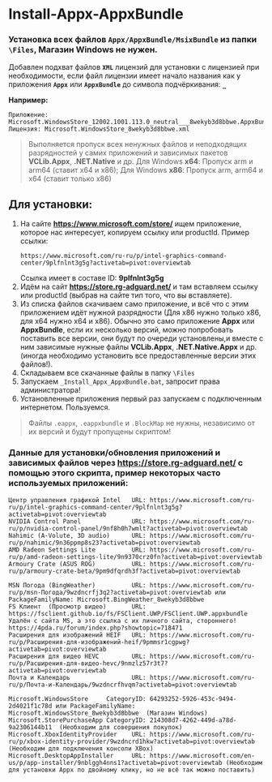 # Install-Appx-AppxBundle
### Установка всех файлов `Appx/AppxBundle/MsixBundle` из папки `\Files`, Магазин Windows не нужен.

Добавлен подхват файлов **`XML`** лицензий для установки с лицензией при необходимости, если файл лицензии имеет начало названия как у приложения **`Appx`** или **`AppxBundle`** до символа подчёркивания: **`_`**

**Например:**
 ```
 Приложение: Microsoft.WindowsStore_12002.1001.113.0_neutral___8wekyb3d8bbwe.AppxBundle
 Лицензия: Microsoft.WindowsStore_8wekyb3d8bbwe.xml
 ```

 > Выполняется пропуск всех ненужных файлов и неподходящих разрядностей у самих приложений и зависимых пакетов **VCLib.Appx**, **.NET.Native** и др.
 > Для Windows **х64**: Пропуск arm и arm64 (ставит x64 и x86); Для Windows **x86**: Пропуск arm, arm64 и x64 (ставит только x86)

## Для установки:

 1. На сайте **https://www.microsoft.com/store/** ищем приложение, которое нас интересует, копируем ссылку или productId.
    Пример ссылки: 
    ```
    https://www.microsoft.com/ru-ru/p/intel-graphics-command-center/9plfnlnt3g5g?activetab=pivot:overviewtab
    ```
    Ссылка имеет в составе ID: **9plfnlnt3g5g**
 2. Идём на сайт **https://store.rg-adguard.net/** и там вставляем ссылку или productId (выбрав на сайте тип того, что вы вставляете).
 3. Из списка файлов скачиваем само приложение, и всё что с этим приложением идёт нужной разрядности (Для x86 нужно только x86, для x64 нужно x64 и x86).
    Обычно это само приложение **Appx** или **AppxBundle**, если их несколько версий, можно попробовать поставить все версии, они будут по очереди установлены,и вместе с ним зависимые нужные файлы **VCLib.Appx**, **.NET.Native.Appx** и др. (иногда необходимо установить все предоставленные версии этих файлов!).
 4. Складываем все скачанные файлы в папку `\Files`
 5. Запускаем `_Install_Appx_AppxBundle.bat`, запросит права администратора!
 6. Установленные приложения первый раз запускаем с подключенным интернетом. Пользуемся.

 > Файлы `.eappx`, `.eappxbundle` и `.BlockMap` не нужны, независимо от их версий и будут пропущены скриптом!

 ### Данные для установки/обновления приложений и зависимых файлов через **https://store.rg-adguard.net/** с помощью этого скрипта, пример некоторых часто используемых приложений:
 ```
 Центр управления графикой Intel   URL: https://www.microsoft.com/ru-ru/p/intel-graphics-command-center/9plfnlnt3g5g?activetab=pivot:overviewtab
 NVIDIA Control Panel              URL: https://www.microsoft.com/ru-ru/p/nvidia-control-panel/9nf8h0h7wmlt?activetab=pivot:overviewtab
 Nahimic (A-Volute, 3D audio)      URL: https://www.microsoft.com/ru-ru/p/nahimic/9n36ppmp8s23?activetab=pivot:overviewtab
 AMD Radeon Settings Lite          URL: https://www.microsoft.com/ru-ru/p/amd-radeon-settings-lite/9n9370crz0fn?activetab=pivot:overviewtab
 Armoury Crate (ASUS ROG)          URL: https://www.microsoft.com/ru-ru/p/armoury-crate-beta/9pm9dfqrdh3f?activetab=pivot:overviewtab

 MSN Погода (BingWeather)          URL: https://www.microsoft.com/ru-ru/p/msn-Погода/9wzdncrfj3q2?activetab=pivot:overviewtab или PackageFamilyName: Microsoft.BingWeather_8wekyb3d8bbwe
 FS Клиент  (Просмотр видео)       URL: https://fsclient.github.io/fs/FSClient.UWP/FSClient.UWP.appxbundle   Удалён с сайта MS, а это ссылка с их личного сайта, стороннего! https://4pda.ru/forum/index.php?showtopic=718471
 Расширения для изображений HEIF   URL: https://www.microsoft.com/ru-ru/p/Расширения-для-изображений-heif/9pmmsr1cgpwg?activetab=pivot:overviewtab
 Расширения для видео HEVC         URL: https://www.microsoft.com/ru-ru/p/Расширения-для-видео-hevc/9nmzlz57r3t7?activetab=pivot:overviewtab
 Почта и Календарь                 URL: https://www.microsoft.com/ru-ru/p/Почта-и-Календарь/9wzdncrfhvqm?activetab=pivot:overviewtab

 Microsoft.WindowsStore     CategoryID: 64293252-5926-453c-9494-2d4021f1c78d или PackageFamilyName: Microsoft.WindowsStore_8wekyb3d8bbwe  (Магазин Windows)
 Microsoft.StorePurchaseApp CategoryID: 214308d7-4262-449d-a78d-9a2306144b11  (Необходим для совершения покупок)
 Microsoft.XboxIdentityProvider    URL: https://www.microsoft.com/ru-ru/p/xbox-identity-provider/9wzdncrd1hkw?activetab=pivot:overviewtab (Необходим для подключения консоли XBox)
 Microsoft.DesktopAppInstaller     URL: https://www.microsoft.com/en-us/p/app-installer/9nblggh4nns1?activetab=pivot:overviewtab (Необходим для установки Appx по двойному клику, но не всё так можно поставить)
 ```
